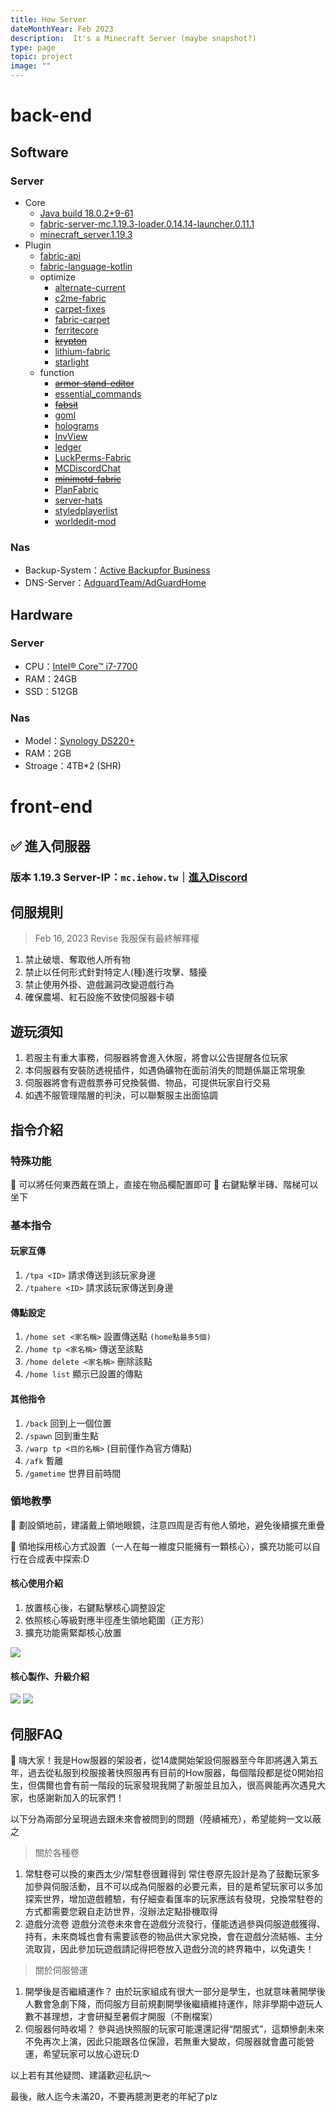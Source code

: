 ```yaml
---
title: How Server
dateMonthYear: Feb 2023
description:  It's a Minecraft Server (maybe snapshot?)
type: page
topic: project
image: ""
---
```

# back-end
## Software
### Server
* Core
  * [Java build 18.0.2+9-61](https://www.oracle.com/tw/java/technologies/downloads/)
  * [fabric-server-mc.1.19.3-loader.0.14.14-launcher.0.11.1](https://github.com/FabricMC/fabric-loader)
  * [minecraft_server.1.19.3](https://www.minecraft.net/zh-hant/download/server)
* Plugin
  * [fabric-api](https://github.com/FabricMC/fabric)
  * [fabric-language-kotlin](https://github.com/FabricMC/fabric-language-kotlin)
  * optimize
    * [alternate-current](https://github.com/SpaceWalkerRS/alternate-current)
    * [c2me-fabric](https://github.com/RelativityMC/C2ME-fabric)
    * [carpet-fixes](https://github.com/fxmorin/carpet-fixes)
    * [fabric-carpet](https://github.com/gnembon/fabric-carpet)
    * [ferritecore](https://github.com/malte0811/FerriteCore)
    * ~~[krypton](https://github.com/astei/krypton)~~
    * [lithium-fabric](https://github.com/CaffeineMC/lithium-fabric)
    * [starlight](https://github.com/PaperMC/Starlight)
  * function
    * ~~[armor-stand-editor](https://github.com/Patbox/ArmorStandEditor)~~
    * [essential_commands](https://github.com/John-Paul-R/Essential-Commands)
    * ~~[fabsit](https://github.com/fill1890/FabSit)~~
    * [goml](https://github.com/Patbox/get-off-my-lawn-reserved)
    * [holograms](https://github.com/Patbox/Holograms)
    * [InvView](https://github.com/PotatoPresident/InvView)
    * [ledger](https://github.com/QuiltServerTools/Ledger)
    * [LuckPerms-Fabric](https://github.com/LuckPerms/LuckPerms)
    * [MCDiscordChat](https://github.com/Xujiayao/MCDiscordChat)
    * ~~[minimotd-fabric](https://github.com/jpenilla/MiniMOTD)~~
    * [PlanFabric](https://github.com/plan-player-analytics/Plan)
    * [server-hats](https://github.com/WerDei/Server-Hats)
    * [styledplayerlist](https://github.com/Patbox/StyledPlayerList)
    * [worldedit-mod](https://github.com/EngineHub/WorldEdit)

### Nas
* Backup-System：[Active Backupfor Business](https://www.synology.com/zh-tw/dsm/feature/active-backup-business/pc)
* DNS-Server：[AdguardTeam/AdGuardHome](https://github.com/AdguardTeam/AdGuardHome)
## Hardware
### Server
* CPU：[Intel® Core™ i7-7700](https://www.intel.com.tw/content/www/tw/zh/products/sku/97128/intel-core-i77700-processor-8m-cache-up-to-4-20-ghz/specifications.html)
* RAM：24GB
* SSD：512GB

### Nas
* Model：[Synology DS220+](https://www.synology.com/zh-tw/products/DS220+)
* RAM：2GB
* Stroage：4TB\*2 (SHR)


# front-end
## ✅ 進入伺服器
### 版本 1.19.3 Server-IP：`mc.iehow.tw`｜[進入Discord](https://discord.gg/mHef42xbVu)

## 伺服規則
> Feb 16, 2023 Revise 我服保有最終解釋權
1. 禁止破壞、奪取他人所有物
2. 禁止以任何形式針對特定人(種)進行攻擊、騷擾
3. 禁止使用外掛、遊戲漏洞改變遊戲行為
4. 確保農場、紅石設施不致使伺服器卡頓

## 遊玩須知
1. 若服主有重大事務，伺服器將會進入休服，將會以公告提醒各位玩家
2. 本伺服器有安裝防透視插件，如遇偽礦物在面前消失的問題係屬正常現象
3. 伺服器將會有遊戲票券可兌換裝備、物品，可提供玩家自行交易
4. 如遇不服管理階層的判決，可以聯繫服主出面協調

## 指令介紹
### 特殊功能
🎩 可以將任何東西戴在頭上，直接在物品欄配置即可
💺 右鍵點擊半磚、階梯可以坐下

### 基本指令
#### 玩家互傳 
1. `/tpa <ID>`  請求傳送到該玩家身邊
2. `/tpahere <ID>`  請求該玩家傳送到身邊 

#### 傳點設定
1. `/home set <家名稱>`  設置傳送點 `(home點最多5個)`
2. `/home tp <家名稱>` 傳送至該點
3. `/home delete <家名稱>`  刪除該點
4. `/home list`  顯示已設置的傳點

#### 其他指令
1. `/back`  回到上一個位置
2. `/spawn`  回到重生點
3. `/warp tp <目的名稱>` (目前僅作為官方傳點)
4. `/afk` 暫離
5. `/gametime` 世界目前時間

### 領地教學
🚨 劃設領地前，建議戴上領地眼鏡，注意四周是否有他人領地，避免後續擴充重疊

📌 領地採用核心方式設置（一人在每一維度只能擁有一顆核心），擴充功能可以自行在合成表中探索:D
#### 核心使用介紹
1. 放置核心後，右鍵點擊核心調整設定
2. 依照核心等級對應半徑產生領地範圍（正方形）
3. 擴充功能需緊鄰核心放置

![](https://i.imgur.com/23CTUmH.png)

#### 核心製作、升級介紹
![](https://i.imgur.com/u2OChTH.png)
![](https://i.imgur.com/1TWXtwg.png)

## 伺服FAQ

👋 嗨大家！我是How服器的架設者，從14歲開始架設伺服器至今年即將邁入第五年，過去從私服到校服接著快照服再有目前的How服器，每個階段都是從0開始招生，但偶爾也會有前一階段的玩家發現我開了新服並且加入，很高興能再次遇見大家，也感謝新加入的玩家們！

以下分為兩部分呈現過去跟未來會被問到的問題（陸續補充），希望能夠一文以蔽之

> 關於各種卷
> 
1. 常駐卷可以換的東西太少/常駐卷很難得到
常住卷原先設計是為了鼓勵玩家多加參與伺服活動，且不可以成為伺服器的必要元素，目的是希望玩家可以多加探索世界，增加遊戲體驗，有仔細查看匯率的玩家應該有發現，兌換常駐卷的方式都需要您親自走訪世界，沒辦法定點掛機取得
2. 遊戲分流卷
遊戲分流卷未來會在遊戲分流發行，僅能透過參與伺服遊戲獲得、持有，未來商城也會有需要該卷的物品供大家兌換，會在遊戲分流結帳、主分流取貨，因此參加玩遊戲請記得把卷放入遊戲分流的終界箱中，以免遺失！

> 關於伺服營運
> 
1. 開學後是否繼續運作？
由於玩家組成有很大一部分是學生，也就意味著開學後人數會急劇下降，而伺服方目前規劃開學後繼續維持運作，除非學期中遊玩人數不甚理想，才會研擬至暑假才開服（不刪檔案）
2. 伺服器何時收場？
參與過快照服的玩家可能還還記得“閉服式”，這類慘劇未來不免再次上演，因此只能跟各位保證，若無重大變故，伺服器就會盡可能營運，希望玩家可以放心遊玩:D

以上若有其他疑問、建議歡迎私訊～

最後，敝人迄今未滿20，不要再臆測更老的年紀了plz
